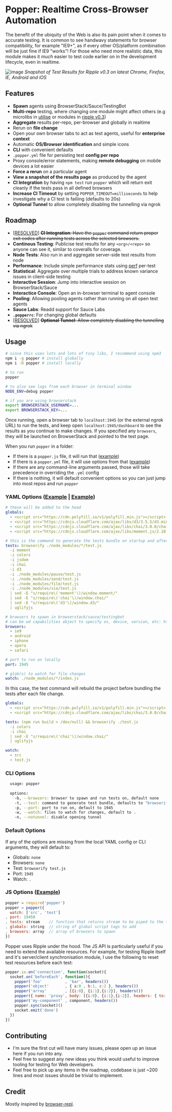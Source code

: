 # Popper: Realtime Cross-Browser Automation

The benefit of the ubiquity of the Web is also its pain point when it comes to accurate testing. It is common to see handwavy statements for browser compatibility, for example "IE9+", as if every other OS/platform combination will be just fine if IE9 "works"! For those who need more realistic data, this module makes it _much_ easier to test code earlier on in the development lifecycle, even in realtime. 

![image](https://cloud.githubusercontent.com/assets/2184177/8728132/6a211df0-2bdb-11e5-8295-cb2e9f836203.png)
_Snapshot of Test Results for Ripple v0.3 on latest Chrome, Firefox, IE, Android and iOS_

## Features

* **Spawn** agents using BrowserStack/Sauce/TestingBot
* **Multi-repo** testing, where changing one module might affect others (e.g microlibs in [utilise](https://github.com/utilise/utilise) or modules in [ripple v0.3](https://github.com/pemrouz/ripple))
* **Aggregate** results per-repo, per-browser and globally in realtime 
* Rerun on **file change**
* Open your own browser tabs to act as test agents, useful for **enterprise context**
* Automatic **OS/Browser identification** and simple icons
* **CLI** with convenient defaults
* `.popper.yml` file for persisting test **config per repo**
* Proxy console/error statements, making **remote debugging** on mobile devices a lot easier
* **Force a rerun** on a particular agent
* **View a snapshot of the results page** as produced by the agent
* **CI Integration** by having `npm test` run `popper` which will return exit cleanly if the tests pass in all defined browsers
* **Increase CI Timeout** by setting `POPPER_TIMEOUT=milliseconds` to help investigate why a CI test is failiing (defaults to 20s)
* **Optional Tunnel** to allow completely disabling the tunnelling via ngrok

## Roadmap

* [[RESOLVED]](https://github.com/pemrouz/popper/issues/2) ~~**CI Integration**: Have the `popper` command return proper exit codes after running tests across the selected browsers.~~
* **Continous Testing**: Publicise test results for any `<org>/<repo>` so anyone can see it, similar to coveralls for coverage.
* **Node Tests**: Also run in and aggregate server-side test results from node
* **Performance**: Include simple performance stats using [perf](https://github.com/utilise/utilise#--perf) per-test
* **Statistical**: Aggregate over multiple trials to address known variance issues in client-side testing
* **Interactive Session**: Jump into interactive session on BrowserStack/Sauce
* **Interactice Console**: Open an in-browser terminal to agent console
* **Pooling**: Allowing pooling agents rather than running on all open test agents
* **Sauce Labs**: Readd support for Sauce Labs
* **`.popperrc`**: For changing global defaults
* [[RESOLVED]](https://github.com/pemrouz/popper/issues/5) ~~**Optional Tunnel**: Allow completely disabling the tunnelling via ngrok~~

## Usage 

```bash
# since this uses lots and lots of tiny libs, I recommend using npm3
npm i -g popper # install globally
npm i -D popper # install locally

# to run
popper

# to also see logs from each browser in terminal window
NODE_ENV=debug popper 

# if you are using browserstack
export BROWSERSTACK_USERNAME=...
export BROWSERSTACK_KEY=...
```

Once running, open a browser tab to `localhost:1945` (or the external ngrok URL) to run the tests, and keep open `localhost:1945/dashboard` to see the results as you continue to make changes. If you specified any `browsers`, they will be launched on BrowserStack and pointed to the test page.

When you run `popper` in a folder:

* If there is a `popper.js` file, it will run that ([example](https://github.com/pemrouz/ripple/blob/master/popper.js))
* If there is a `popper.yml` file, it will use options from that ([example](https://github.com/utilise/utilise/blob/master/.popper.yml))
* If there are any command-line arguments passed, those will take precedence in overriding the `.yml` config
* If there is nothing, it will default convenient options so you can just jump into most repos and run `popper`
 
### YAML Options ([Example](https://github.com/utilise/utilise/blob/master/.popper.yml) | [Example](https://github.com/rijs/reactive/blob/master/.popper.yml))

```yaml
# these will be added to the head
globals:
  - <script src="https://cdn.polyfill.io/v1/polyfill.min.js"></script>
  - <script src="https://cdnjs.cloudflare.com/ajax/libs/d3/3.5.5/d3.min.js" charset="utf-8"></script>
  - <script src="https://cdnjs.cloudflare.com/ajax/libs/chai/3.0.0/chai.min.js"></script>
  - <script src="https://cdnjs.cloudflare.com/ajax/libs/moment.js/2.10.3/moment.min.js"></script>

# this is the command to generate the tests bundle on startup and after a file change detected
tests: browserify ./node_modules/*/test.js
  -i moment
  -i colors
  -i jsdom
  -i chai
  -i d3
  -i ./node_modules/pause/test.js
  -i ./node_modules/send/test.js
  -i ./node_modules/file/test.js
  -i ./node_modules/via/test.js
  | sed -E "s/require\('moment'\)/window.moment/"
  | sed -E "s/require\('chai'\)/window.chai/"
  | sed -E "s/require\('d3'\)/window.d3/"
  | uglifyjs

# browsers to spawn in browserstack/sauce/testingbot
# can be wd capabilities object to specify os, device, version, etc: https://www.browserstack.com/automate/capabilities
browsers: 
  - ie9
  - android
  - iphone
  - opera
  - safari

# port to run on locally
port: 1945

# glob(s) to watch for file changes
watch: ./node_modules/*/index.js
```

In this case, the test command will rebuild the project before bundling the tests after each file change.

```yaml
globals:
  - <script src="https://cdn.polyfill.io/v1/polyfill.min.js"></script>
  - <script src="https://cdnjs.cloudflare.com/ajax/libs/chai/3.0.0/chai.min.js"></script>

tests: (npm run build > /dev/null) && browserify ./test.js
  -i colors
  -i chai
  | sed -E "s/require\('chai'\)/window.chai/"
  | uglifyjs

watch: 
  - src
  - test.js
```

### CLI Options

```bash
  usage: popper
    
  options:
    -b, --browsers: browser to spawn and run tests on, default none
    -t, --test: command to generate test bundle, defaults to "browserify test.js"
    -p, --port: port to run on, default to 1945
    -w, --watch: files to watch for changes, default to .
    -n, --notunnel: disable opening tunnel
```

### Default Options

If any of the options are missing from the local YAML config or CLI arguments, they will default to:

* Globals: `none`
* Browsers: `none`
* Test: `browserify test.js`
* Port: `1945`
* Watch: `.`

### JS Options ([Example](https://github.com/pemrouz/ripple/blob/master/popper.js))

```js
popper = require('popper')
popper = popper({ 
  watch: ['src', 'test']
, port: 19450
, tests: stream    // function that returns stream to be piped to the test bundle file
, globals: string  // string of global script tags to add
, browsers: array  // array of browsers to spawn
})
```

Popper uses Ripple under the hood. The JS API is particularly useful if you need to extend the available resources. For example, for testing Ripple itself and it's server/client synchronisation module, I use the following to reset test resources before each test:

```js
popper.io.on('connection', function(socket){
  socket.on('beforeEach', function(){
    popper('foo'          , 'bar', headers())
    popper('object'       , { a:0 , b:1, c:2 }, headers())
    popper('array'        , [{i:0}, {i:1},{i:2}], headers())
    popper({ name: 'proxy', body: [{i:0}, {i:1},{i:2}], headers: { to: to, from: from, 'cache-control': 'no-cache', silent: true, reactive: false }})
    popper('my-component' , component, headers())
    popper.sync(socket)()
    socket.emit('done')
  })
})
```

## Contributing

* I'm sure the first cut will have many issues, please open up an issue here if you run into any. 
* Feel free to suggest any new ideas you think would useful to improve tooling for testing for Web developers.
* Feel free to pick up any items in the roadmap, codebase is just ~200 lines and most issues should be trivial to implement.

## Credit

Mostly inspired by [browser-repl](https://github.com/Automattic/browser-repl).
